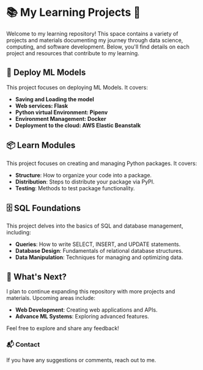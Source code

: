 # 📚 My Learning Projects 🧠

Welcome to my learning repository! This space contains a variety of projects and materials documenting my journey through data science, computing, and software development. Below, you'll find details on each project and resources that contribute to my learning.

## 🚢 Deploy ML Models

This project focuses on deploying ML Models. It covers:
- **Saving and Loading the model**
- **Web services: Flask**
- **Python virtual Environment: Pipenv**
- **Environment Management: Docker**
- **Deployment to the cloud: AWS Elastic Beanstalk**


## 📦 Learn Modules

This project focuses on creating and managing Python packages. It covers:

- **Structure**: How to organize your code into a package.
- **Distribution**: Steps to distribute your package via PyPI.
- **Testing**: Methods to test package functionality.

## 🗄️ SQL Foundations

This project delves into the basics of SQL and database management, including:

- **Queries**: How to write SELECT, INSERT, and UPDATE statements.
- **Database Design**: Fundamentals of relational database structures.
- **Data Manipulation**: Techniques for managing and optimizing data.

## 🚀 What's Next?

I plan to continue expanding this repository with more projects and materials. Upcoming areas include:

- **Web Development**: Creating web applications and APIs.
- **Advance ML Systems**: Exploring advanced features.

Feel free to explore and share any feedback!

### 📬 Contact
If you have any suggestions or comments, reach out to me.
